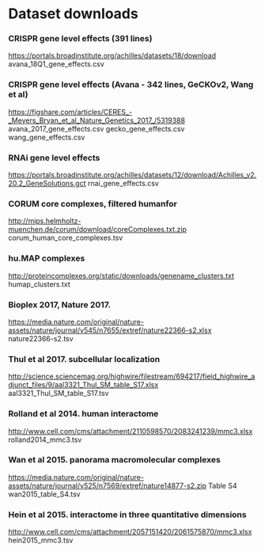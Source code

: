 
# Dataset downloads

### CRISPR gene level effects (391 lines)
https://portals.broadinstitute.org/achilles/datasets/18/download
avana_18Q1_gene_effects.csv

### CRISPR gene level effects (Avana - 342 lines, GeCKOv2, Wang et al)
https://figshare.com/articles/CERES_-_Meyers_Bryan_et_al_Nature_Genetics_2017_/5319388
avana_2017_gene_effects.csv
gecko_gene_effects.csv
wang_gene_effects.csv

### RNAi gene level effects
https://portals.broadinstitute.org/achilles/datasets/12/download/Achilles_v2.20.2_GeneSolutions.gct
rnai_gene_effects.csv

### CORUM core complexes, filtered humanfor 
http://mips.helmholtz-muenchen.de/corum/download/coreComplexes.txt.zip
corum_human_core_complexes.tsv


### hu.MAP complexes
http://proteincomplexes.org/static/downloads/genename_clusters.txt
humap_clusters.txt


### Bioplex 2017, Nature 2017.
https://media.nature.com/original/nature-assets/nature/journal/v545/n7655/extref/nature22366-s2.xlsx
nature22366-s2.tsv

### Thul et al 2017. subcellular localization
http://science.sciencemag.org/highwire/filestream/694217/field_highwire_adjunct_files/9/aal3321_Thul_SM_table_S17.xlsx
aal3321_Thul_SM_table_S17.tsv

### Rolland et al 2014. human interactome
http://www.cell.com/cms/attachment/2110598570/2083241239/mmc3.xlsx
rolland2014_mmc3.tsv

### Wan et al 2015. panorama macromolecular complexes
https://media.nature.com/original/nature-assets/nature/journal/v525/n7569/extref/nature14877-s2.zip Table S4
wan2015_table_S4.tsv

### Hein et al 2015. interactome in three quantitative dimensions
http://www.cell.com/cms/attachment/2057151420/2061575870/mmc3.xlsx
hein2015_mmc3.tsv
